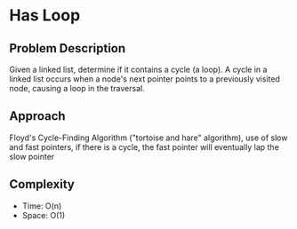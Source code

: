# Has Loop

## Problem Description
Given a linked list, determine if it contains a cycle (a loop). A cycle in a linked list occurs when a node's next pointer points to a previously visited node, causing a loop in the traversal.

## Approach
Floyd's Cycle-Finding Algorithm ("tortoise and hare" algorithm), use of slow and fast pointers, if there is a cycle, the fast pointer will eventually lap the slow pointer 

## Complexity
- Time: O(n) 
- Space: O(1)
